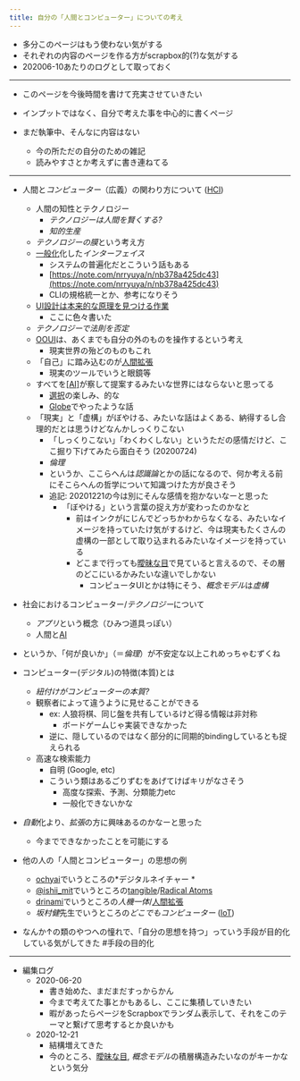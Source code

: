 ```yaml
---
title: 自分の「人間とコンピューター」についての考え
---
```


* 多分このページはもう使わない気がする
* それぞれの内容のページを作る方がscrapbox的(?)な気がする
* 202006-10あたりのログとして取っておく

---

* このページを今後時間を書けて充実させていきたい

* インプットではなく、自分で考えた事を中心的に書くページ

* まだ執筆中、そんなに内容はない
  
  * 今の所ただの自分のための雑記
  * 読みやすさとか考えずに書き連ねてる

---

* 人間と*コンピューター*（広義）の関わり方について ([HCI](HCI.md))
  
  * 人間の知性とテクノロジー
    * *テクノロジーは人間を賢くする?*
    * *知的生産*
  * *テクノロジーの膜*という考え方
  * [一般化](%E4%B8%80%E8%88%AC%E5%8C%96.md)化した*インターフェイス*
    * システムの普遍化だとこういう話もある
    * [https://note.com/nrryuya/n/nb378a425dc43](https://note.com/nrryuya/n/nb378a425dc43)
    * CLIの規格統一とか、参考になりそう
  * [UI設計は本来的な原理を見つける作業](UI%E8%A8%AD%E8%A8%88%E3%81%AF%E6%9C%AC%E6%9D%A5%E7%9A%84%E3%81%AA%E5%8E%9F%E7%90%86%E3%82%92%E8%A6%8B%E3%81%A4%E3%81%91%E3%82%8B%E4%BD%9C%E6%A5%AD.md)
    * ここに色々書いた
  * *テクノロジーで法則を否定*
  * [OOUI](OOUI.md)は、あくまでも自分の外のものを操作するという考え
    * 現実世界の殆どのものもこれ
  * 「自己」に踏み込むのが[人間拡張](%E4%BA%BA%E9%96%93%E6%8B%A1%E5%BC%B5.md)
    * 現実のツールでいうと眼鏡等
  * すべてを[\[AI\]](パッケージ化された概念としての言葉)が察して提案するみたいな世界にはならないと思ってる
    * [選択](%E9%81%B8%E6%8A%9E.md)の楽しみ、的な
    * [Globe](Globe.md)でやったような話
  * 「現実」と「虚構」がぼやける、みたいな話はよくある、納得するし合理的だとは思うけどなんかしっくりこない
    * 「しっくりこない」「わくわくしない」というただの感情だけど、ここ掘り下げてみたら面白そう (20200724)
    * *倫理*
    * というか、ここらへんは*認識論*とかの話になるので、何か考える前にそこらへんの哲学について知識つけた方が良さそう
    * 追記: 20201221の今は別にそんな感情を抱かないなーと思った
      * 「ぼやける」という言葉の捉え方が変わったのかなと
        * 前はインクがにじんでどっちかわからなくなる、みたいなイメージを持っていたけ気がするけど、今は現実もたくさんの虚構の一部として取り込まれるみたいなイメージを持っている
        * どこまで行っても[曖昧な目](%E6%9B%96%E6%98%A7%E3%81%AA%E7%9B%AE.md)で見ていると言えるので、その層のどこにいるかみたいな違いでしかない
          * コンピュータUIとかは特にそう、*概念モデル*は*虚構*
* 社会におけるコンピューター/*テクノロジー*について
  
  * *アプリ*という概念（ひみつ道具っぽい）
  * 人間と[AI](AI.md)
* というか、「何が良いか」（＝*倫理*）が不安定な以上これめっちゃむずくね

* コンピューター(デジタル)の特徴(本質)とは
  
  * *紐付けがコンピューターの本質?*
  * 観察者によって違うように見せることができる
    * ex: 人狼将棋、同じ盤を共有しているけど得る情報は非対称
      * ボードゲームじゃ実装できなかった
    * 逆に、隠しているのではなく部分的に同期的bindingしているとも捉えられる
  * 高速な検索能力
    * 自明 (Google, etc)
    * こういう類はあるごりずむをあげてけばキリがなさそう
      * 高度な探索、予測、分類能力etc
      * 一般化できないかな
* *自動*化より、*拡張*の方に興味あるのかなーと思った
  
  * 今までできなかったことを可能にする
* 他の人の「人間とコンピューター」の思想の例
  
  * [ochyai](ochyai.md)でいうところの*デジタルネイチャー *
  * [@ishii_mit](@ishii_mit.md)でいうところの[tangible](Tangible.md)/[Radical Atoms](Radical%20Atoms.md)
  * [drinami](drinami.md)でいうところの*人機一体*/[人間拡張](%E4%BA%BA%E9%96%93%E6%8B%A1%E5%BC%B5.md)
  * *坂村健*先生でいうところの*どこでもコンピューター* ([IoT](IoT.md))
* なんか↑の類のやつへの憧れで、「自分の思想を持つ」っていう手段が目的化している気がしてきた #手段の目的化

---

* 編集ログ
  * 2020-06-20
    * 書き始めた、まだまだすっからかん
    * 今まで考えてた事とかもあるし、ここに集積していきたい
    * 暇があったらページをScrapboxでランダム表示して、それをこのテーマと繋げて思考するとか良いかも
  * 2020-12-21
    * 結構増えてきた
    * 今のところ、[曖昧な目](%E6%9B%96%E6%98%A7%E3%81%AA%E7%9B%AE.md), *概念モデル*の積層構造みたいなのがキーかなという気分
